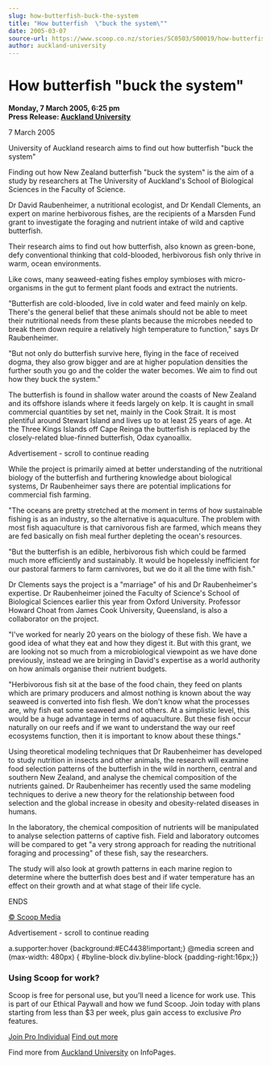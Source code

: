 ```yaml
---
slug: how-butterfish-buck-the-system
title: "How butterfish  \"buck the system\""
date: 2005-03-07
source-url: https://www.scoop.co.nz/stories/SC0503/S00019/how-butterfish-buck-the-system.htm
author: auckland-university
---
```

How butterfish \"buck the system"
================================

**Monday, 7 March 2005, 6:25 pm**  
**Press Release: [Auckland University](https://info.scoop.co.nz/Auckland_University)**

7 March 2005

University of Auckland research aims to find out how butterfish "buck the system"

Finding out how New Zealand butterfish "buck the system" is the aim of a study by researchers at The University of Auckland's School of Biological Sciences in the Faculty of Science.

Dr David Raubenheimer, a nutritional ecologist, and Dr Kendall Clements, an expert on marine herbivorous fishes, are the recipients of a Marsden Fund grant to investigate the foraging and nutrient intake of wild and captive butterfish.

Their research aims to find out how butterfish, also known as green-bone, defy conventional thinking that cold-blooded, herbivorous fish only thrive in warm, ocean environments.

Like cows, many seaweed-eating fishes employ symbioses with micro-organisms in the gut to ferment plant foods and extract the nutrients.

"Butterfish are cold-blooded, live in cold water and feed mainly on kelp. There's the general belief that these animals should not be able to meet their nutritional needs from these plants because the microbes needed to break them down require a relatively high temperature to function," says Dr Raubenheimer.

"But not only do butterfish survive here, flying in the face of received dogma, they also grow bigger and are at higher population densities the further south you go and the colder the water becomes. We aim to find out how they buck the system."

The butterfish is found in shallow water around the coasts of New Zealand and its offshore islands where it feeds largely on kelp. It is caught in small commercial quantities by set net, mainly in the Cook Strait. It is most plentiful around Stewart Island and lives up to at least 25 years of age. At the Three Kings Islands off Cape Reinga the butterfish is replaced by the closely-related blue-finned butterfish, Odax cyanoallix.

Advertisement - scroll to continue reading





While the project is primarily aimed at better understanding of the nutritional biology of the butterfish and furthering knowledge about biological systems, Dr Raubenheimer says there are potential implications for commercial fish farming.

"The oceans are pretty stretched at the moment in terms of how sustainable fishing is as an industry, so the alternative is aquaculture. The problem with most fish aquaculture is that carnivorous fish are farmed, which means they are fed basically on fish meal further depleting the ocean's resources.

"But the butterfish is an edible, herbivorous fish which could be farmed much more efficiently and sustainably. It would be hopelessly inefficient for our pastoral farmers to farm carnivores, but we do it all the time with fish."

Dr Clements says the project is a "marriage" of his and Dr Raubenheimer's expertise. Dr Raubenheimer joined the Faculty of Science's School of Biological Sciences earlier this year from Oxford University. Professor Howard Choat from James Cook University, Queensland, is also a collaborator on the project.

"I've worked for nearly 20 years on the biology of these fish. We have a good idea of what they eat and how they digest it. But with this grant, we are looking not so much from a microbiological viewpoint as we have done previously, instead we are bringing in David's expertise as a world authority on how animals organise their nutrient budgets.

"Herbivorous fish sit at the base of the food chain, they feed on plants which are primary producers and almost nothing is known about the way seaweed is converted into fish flesh. We don't know what the processes are, why fish eat some seaweed and not others. At a simplistic level, this would be a huge advantage in terms of aquaculture. But these fish occur naturally on our reefs and if we want to understand the way our reef ecosystems function, then it is important to know about these things."

Using theoretical modeling techniques that Dr Raubenheimer has developed to study nutrition in insects and other animals, the research will examine food selection patterns of the butterfish in the wild in northern, central and southern New Zealand, and analyse the chemical composition of the nutrients gained. Dr Raubenheimer has recently used the same modeling techniques to derive a new theory for the relationship between food selection and the global increase in obesity and obesity-related diseases in humans.

In the laboratory, the chemical composition of nutrients will be manipulated to analyse selection patterns of captive fish. Field and laboratory outcomes will be compared to get "a very strong approach for reading the nutritional foraging and processing" of these fish, say the researchers.

The study will also look at growth patterns in each marine region to determine where the butterfish does best and if water temperature has an effect on their growth and at what stage of their life cycle.

ENDS

[© Scoop Media](http://www.scoop.co.nz/about/terms.html)  

Advertisement - scroll to continue reading



a.supporter:hover {background:#EC4438!important;} @media screen and (max-width: 480px) { #byline-block div.byline-block {padding-right:16px;}}

### Using Scoop for work?

Scoop is free for personal use, but you’ll need a licence for work use. This is part of our Ethical Paywall and how we fund Scoop. Join today with plans starting from less than $3 per week, plus gain access to exclusive _Pro_ features.  
  
[Join Pro Individual](https://pro.scoop.co.nz/Individual/?from=ProIn24) [Find out more](https://pro.scoop.co.nz/using-scoop-for-work/?from=ProIn24)

Find more from [Auckland University](https://info.scoop.co.nz/Auckland_University) on InfoPages.